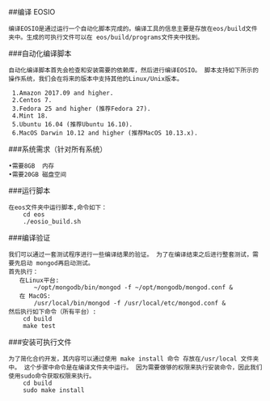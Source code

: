 ##编译 EOSIO

    编译EOSIO是通过运行一个自动化脚本完成的。编译工具的信息主要是存放在eos/build文件夹中。生成的可执行文件可以在 eos/build/programs文件夹中找到。

###自动化编译脚本
     
    自动化编译脚本首先会检查和安装需要的依赖库，然后进行编译EOSIO。 脚本支持如下所示的操作系统，我们会在将来的版本中支持其他的Linux/Unix版本。

     1.Amazon 2017.09 and higher.
     2.Centos 7.
     3.Fedora 25 and higher (推荐Fedora 27).
     4.Mint 18.
     5.Ubuntu 16.04 (推荐Ubuntu 16.10).
     6.MacOS Darwin 10.12 and higher (推荐MacOS 10.13.x).

###系统需求（针对所有系统）

    •需要8GB  内存
    •需要20GB 磁盘空间

###运行脚本
    
    在eos文件夹中运行脚本,命令如下：
        cd eos
        ./eosio_build.sh

###编译验证
    
    我们可以通过一套测试程序进行一些编译结果的验证。 为了在编译结束之后进行整套测试，需要先启动 mongod再启动测试。
    首先执行：
       在Linux平台:
           ~/opt/mongodb/bin/mongod -f ~/opt/mongodb/mongod.conf &
       在 MacOS:
           /usr/local/bin/mongod -f /usr/local/etc/mongod.conf &
    然后执行如下命令（所有平台）:
        cd build
        make test

###安装可执行文件

    为了简化合约开发，其内容可以通过使用 make install 命令 存放在/usr/local 文件夹中。 这个步骤中命令是在编译文件夹中运行。 因为需要做够的权限来执行安装命令，因此我们使用sudo命令获取权限来执行。
        cd build
        sudo make install
 